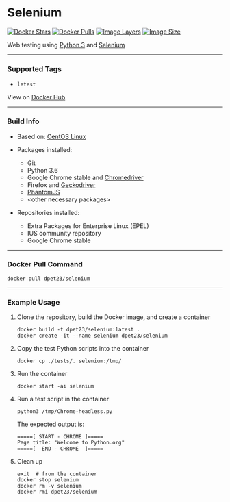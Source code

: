 # Selenium

[![Docker Stars](https://img.shields.io/docker/stars/dpet23/selenium.svg)][hub]
[![Docker Pulls](https://img.shields.io/docker/pulls/dpet23/selenium.svg)][hub]
[![Image Layers](https://shields.beevelop.com/docker/image/layers/dpet23/selenium/latest.svg)][hub]
[![Image Size](https://shields.beevelop.com/docker/image/image-size/dpet23/selenium/latest.svg)][hub]

Web testing using [Python 3](https://www.python.org) and [Selenium](https://www.seleniumhq.org)

---

### Supported Tags

* `latest`

View on [Docker Hub][hub]

---

### Build Info

* Based on: [CentOS Linux](https://www.centos.org)

* Packages installed:
  * Git
  * Python 3.6
  * Google Chrome stable and [Chromedriver](https://sites.google.com/a/chromium.org/chromedriver/downloads)
  * Firefox and [Geckodriver](https://github.com/mozilla/geckodriver/releases)
  * [PhantomJS](http://phantomjs.org/download.html)
  * \<other necessary packages\>
* Repositories installed:
  * Extra Packages for Enterprise Linux (EPEL)
  * IUS community repository
  * Google Chrome stable

---

### Docker Pull Command

```shell
docker pull dpet23/selenium
```

---

### Example Usage

1. Clone the repository, build the Docker image, and create a container
    ```shell
    docker build -t dpet23/selenium:latest .
    docker create -it --name selenium dpet23/selenium
    ```

1. Copy the test Python scripts into the container
    ```shell
    docker cp ./tests/. selenium:/tmp/
    ```

1. Run the container
    ```shell
    docker start -ai selenium
    ```

1. Run a test script in the container
    ```shell
    python3 /tmp/Chrome-headless.py
    ```

    The expected output is:
    ```shell
    =====[ START - CHROME ]=====
    Page title: "Welcome to Python.org"
    =====[  END - CHROME  ]=====
    ```

1. Clean up
    ```shell
    exit  # from the container
    docker stop selenium
    docker rm -v selenium
    docker rmi dpet23/selenium
    ```


[hub]: https://hub.docker.com/r/dpet23/selenium
